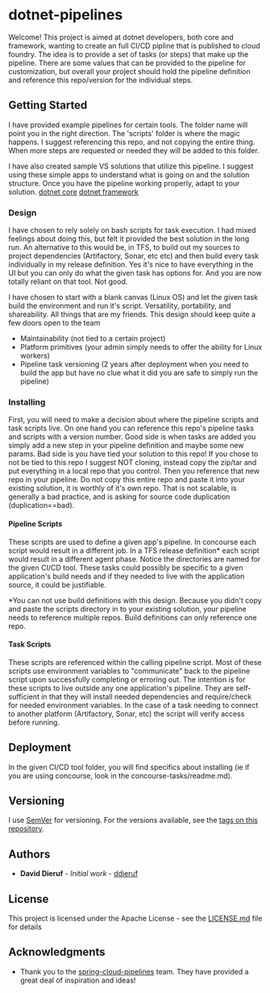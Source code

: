 # dotnet-pipelines

Welcome! This project is aimed at dotnet developers, both core and framework, wanting to create an full CI/CD pipline that is published to cloud foundry. The idea is to provide a set of tasks (or steps) that make up the pipeline. There are some values that can be provided to the pipeline for customization, but overall your project should hold the pipeline definition and reference this repo/version for the individual steps.

## Getting Started

I have provided example pipelines for certain tools. The folder name will point you in the right direction. The 'scripts' folder is where the magic happens. I suggest referencing this repo, and not copying the entire thing. When more steps are requested or needed they will be added to this folder.

I have also created sample VS solutions that utilize this pipeline. I suggest using these simple apps to understand what is going on and the solution structure. Once you have the pipeline working properly, adapt to your solution.
[dotnet core](https://github.com/ddieruf/log-message-dotnet-core)
[dotnet framework](https://github.com/ddieruf/log-message-dotnet-framework)

### Design

I have chosen to rely solely on bash scripts for task execution. I had mixed feelings about doing this, but felt it provided the best solution in the long run. An alternative to this would be, in TFS, to build out my sources to project dependencies (Artifactory, Sonar, etc etc) and then build every task individually in my release definition. Yes it's nice to have everything in the UI but you can only do what the given task has options for. And you are now totally reliant on that tool. Not good.

I have chosen to start with a blank canvas (Linux OS) and let the given task build the environment and run it's script. Versatility, portability, and shareability. All things that are my friends. This design should keep quite a few doors open to the team
- Maintainability (not tied to a certain project)
- Platform primitives (your admin simply needs to offer the ability for Linux workers)
- Pipeline task versioning (2 years after deployment when you need to build the app but have no clue what it did you are safe to simply run the pipeline)

### Installing

First, you will need to make a decision about where the pipeline scripts and task scripts live. On one hand you can reference this repo's pipeline tasks and scripts with a version number. Good side is when tasks are added you simply add a new step in your pipeline definition and maybe some new params. Bad side is you have tied your solution to this repo! If you chose to not be tied to this repo I suggest NOT cloning, instead copy the zip/tar and put everything in a local repo that you control. Then you reference that new repo in your pipeline. Do not copy this entire repo and paste it into your existing solution, it is worthly of it's own repo. That is not scalable, is generally a bad practice, and is asking for source code duplication (duplication==bad).

#### Pipeline Scripts

These scripts are used to define a given app's pipeline. In concourse each script would result in a different job. In a TFS release definition* each script would result in a different agent phase. Notice the directories are named for the given CI/CD tool. These tasks could possibly be specific to a given application's build needs and if they needed to live with the application source, it could be justifiable.

*You can not use build definitions with this design. Because you didn't copy and paste the scripts directory in to your existing solution, your pipeline needs to reference multiple repos. Build definitions can only reference one repo.

#### Task Scripts

These scripts are referenced within the calling pipeline script. Most of these scripts use environment variables to "communicate" back to the pipeline script upon successfully completing or erroring out. The intention is for these scripts to live outside any one application's pipeline. They are self-sufficient in that they will install needed dependencies and require/check for needed environment variables. In the case of a task needing to connect to another platform (Artifactory, Sonar, etc) the script will verify access before running.

## Deployment

In the given CI/CD tool folder, you will find specifics about installing (ie if you are using concourse, look in the concourse-tasks/readme.md).

## Versioning

I use [SemVer](http://semver.org/) for versioning. For the versions available, see the [tags on this repository](https://github.com/ddieruf/dotnet-pipelines/tags). 

## Authors

* **David Dieruf** - *Initial work* - [ddieruf](https://github.com/ddieruf)

## License

This project is licensed under the Apache License - see the [LICENSE.md](LICENSE.md) file for details

## Acknowledgments

* Thank you to the [spring-cloud-pipelines](https://github.com/spring-cloud/spring-cloud-pipelines) team. They have provided a great deal of inspiration and ideas!